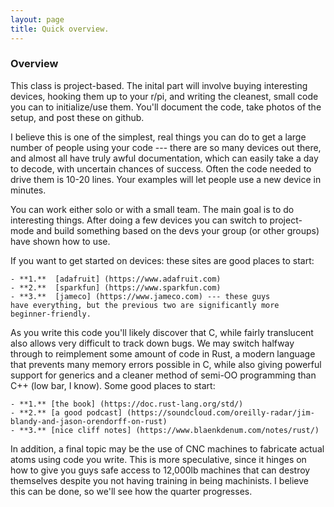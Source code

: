 ```yaml
---
layout: page
title: Quick overview.
---
```


### Overview

This class is project-based.  The inital part will involve buying 
interesting devices, hooking them up to your r/pi, and writing the
cleanest, small code you can to initialize/use them.  You'll document
the code, take photos of the setup, and post these on github. 

I believe this is one of the simplest, real things you can do to get a
large number of people using your code --- there are so many devices out
there, and almost all have truly awful documentation, which can easily
take a day to decode, with uncertain chances of success.  Often the code
needed to drive them is 10-20 lines.   Your examples will let people
use a new device in minutes.


You can work either solo or with a small team.  The main goal is to
do interesting things.   After doing a few devices you can switch to
project-mode and build something based on the devs your group (or other
groups) have shown how to use.

If you want to get started on devices: these sites are good places to 
start:

	- **1.**  [adafruit] (https://www.adafruit.com)
	- **2.**  [sparkfun] (https://www.sparkfun.com)
	- **3.**  [jameco] (https://www.jameco.com) --- these guys
	have everything, but the previous two are significantly more
	beginner-friendly.

As you write this code you'll likely discover that C, while fairly 
translucent also allows very difficult to track down bugs.  We may
switch halfway through to reimplement some amount of code in Rust,
a modern language that prevents many memory errors possible in C, 
while also giving powerful support for generics and a cleaner method of
semi-OO programming than C++ (low bar, I know).  Some good places to 
start:

	- **1.** [the book] (https://doc.rust-lang.org/std/)
	- **2.** [a good podcast] (https://soundcloud.com/oreilly-radar/jim-blandy-and-jason-orendorff-on-rust)
	- **3.** [nice cliff notes] (https://www.blaenkdenum.com/notes/rust/)

In addition, a final topic may be the use of CNC machines to fabricate
actual atoms using code you write.   This is more speculative, since it
hinges on how to give you guys safe access to 12,000lb machines that can
destroy themselves despite you not having training in being machinists.
I believe this can be done, so we'll see how the quarter progresses.
